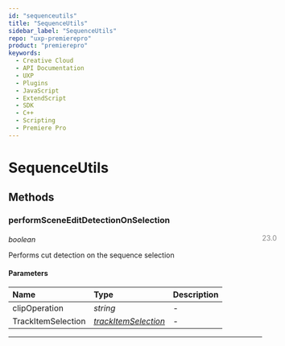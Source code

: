 ```yaml
---
id: "sequenceutils"
title: "SequenceUtils"
sidebar_label: "SequenceUtils"
repo: "uxp-premierepro"
product: "premierepro"
keywords:
  - Creative Cloud
  - API Documentation
  - UXP
  - Plugins
  - JavaScript
  - ExtendScript
  - SDK
  - C++
  - Scripting
  - Premiere Pro
---
```


# SequenceUtils  

## Methods

### performSceneEditDetectionOnSelection

<span class="minversion" style="display: block; margin-bottom: -1em; margin-left: 36em; float:left; opacity:0.5;">23.0</span>

*boolean*

Performs cut detection on the sequence selection

#### Parameters

| Name | Type | Description |
| :------ | :------ | :------ |
| clipOperation | *string* | - |
| TrackItemSelection | [*trackItemSelection*](/ppro_reference/classes/trackitemselection/) | - |

___




